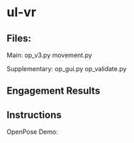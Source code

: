 # ul-vr

## Files:
Main: 
op_v3.py
movement.py

Supplementary:
op_gui.py
op_validate.py

## Engagement Results


## Instructions
OpenPose Demo:


